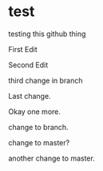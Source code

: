# test
testing this github thing

First Edit

Second Edit

third change in branch

Last change.

Okay one more.

change to branch.

change to master?

another change to master.
